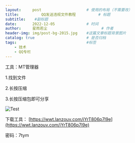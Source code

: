 ```yaml
---
layout:     post   				    # 使用的布局（不需要改）
title:       	QQ发送违规文件教程			# 标题 
subtitle:    #副标题
date:       2022-12-05 				# 时间
author:     星雨若尘 						# 作者
header-img: img/post-bg-2015.jpg 	#这篇文章标题背景图片
catalog: true 						# 是否归档
tags:								#标签
    - 技术
    - QQ专栏
---
```

工具：MT管理器

1.找到文件

2.长按压缩

3.长按压缩包即可分享

 ![Test](https://previewengine.zohopublic.com.cn/image/WD/6a2gt2f15156644a942cf882c008f2528ab50?width=2046&height=1536) 
 
 下载工具：
 [https://wwt.lanzouv.com/iYrT806p7l9e](https://wwt.lanzouv.com/iYrT806p7l9e)

密码：7tym
